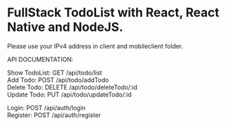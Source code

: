 # FullStack TodoList with React, React Native and NodeJS.

Please use your IPv4 address in client and mobileclient folder.



API DOCUMENTATION:

Show TodoList: GET /api/todo/list <br />
Add Todo: POST /api/todo/addTodo <br />
Delete Todo: DELETE /api/todo/deleteTodo/:id <br />
Update Todo: PUT /api/todo/updateTodo/:id <br />

Login: POST /api/auth/login <br />
Register: POST /api/auth/register <br />
